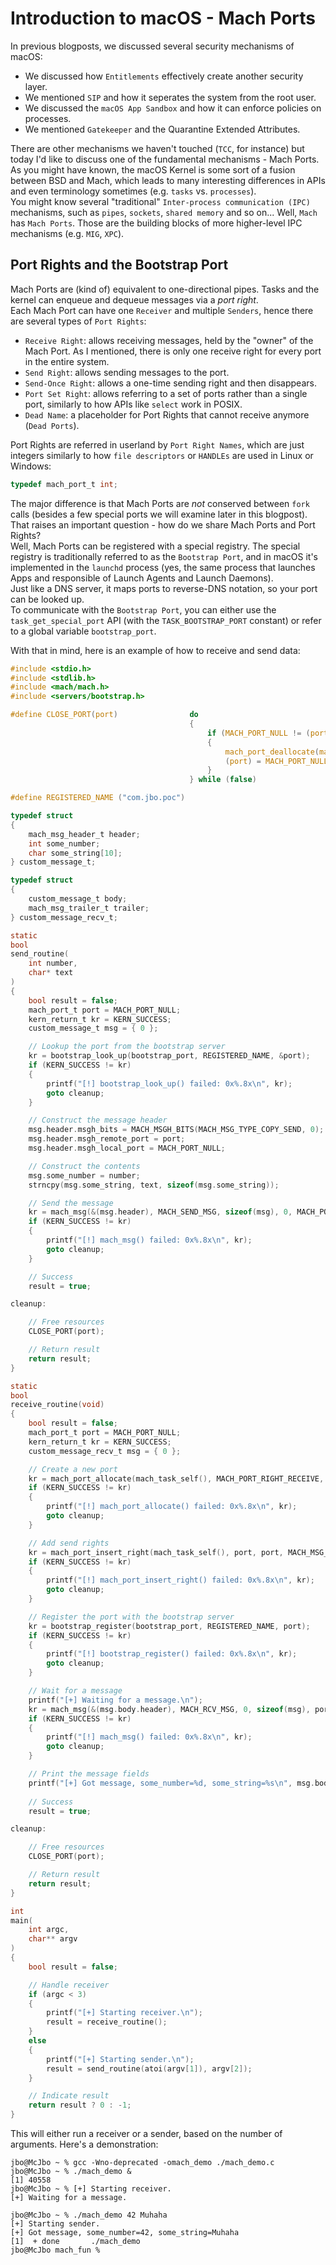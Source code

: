 # Introduction to macOS - Mach Ports
In previous blogposts, we discussed several security mechanisms of macOS:
- We discussed how `Entitlements` effectively create another security layer.
- We mentioned `SIP` and how it seperates the system from the root user.
- We discussed the `macOS App Sandbox` and how it can enforce policies on processes.
- We mentioned `Gatekeeper` and the Quarantine Extended Attributes.

There are other mechanisms we haven't touched (`TCC`, for instance) but today I'd like to discuss one of the fundamental mechanisms - Mach Ports.  
As you might have known, the macOS Kernel is some sort of a fusion between BSD and Mach, which leads to many interesting differences in APIs and even terminology sometimes (e.g. `tasks` vs. `processes`).  
You might know several "traditional" `Inter-process communication (IPC)` mechanisms, such as `pipes`, `sockets`, `shared memory` and so on... Well, `Mach` has `Mach Ports`. Those are the building blocks of more higher-level IPC mechanisms (e.g. `MIG`, `XPC`).

## Port Rights and the Bootstrap Port
Mach Ports are (kind of) equivalent to one-directional pipes. Tasks and the kernel can enqueue and dequeue messages via a *port right*.  
Each Mach Port can have one `Receiver` and multiple `Senders`, hence there are several types of `Port Rights`:
- `Receive Right`: allows receiving messages, held by the "owner" of the Mach Port. As I mentioned, there is only one receive right for every port in the entire system.
- `Send Right`: allows sending messages to the port.
- `Send-Once Right`: allows a one-time sending right and then disappears.
- `Port Set Right`: allows referring to a set of ports rather than a single port, similarly to how APIs like `select` work in POSIX.
- `Dead Name`: a placeholder for Port Rights that cannot receive anymore (`Dead Ports`).

Port Rights are referred in userland by `Port Right Names`, which are just integers similarly to how `file descriptors` or `HANDLEs` are used in Linux or Windows:
```c
typedef mach_port_t int;
```

The major difference is that Mach Ports are *not* conserved between `fork` calls (besides a few special ports we will examine later in this blogpost).
That raises an important question - how do we share Mach Ports and Port Rights?  
Well, Mach Ports can be registered with a special registry. The special registry is traditionally referred to as the `Bootstrap Port`, and in macOS it's implemented in the `launchd` process (yes, the same process that launches Apps and responsible of Launch Agents and Launch Daemons).  
Just like a DNS server, it maps ports to reverse-DNS notation, so your port can be looked up.  
To communicate with the `Bootstrap Port`, you can either use the `task_get_special_port` API (with the `TASK_BOOTSTRAP_PORT` constant) or refer to a global variable `bootstrap_port`.

With that in mind, here is an example of how to receive and send data:
```c
#include <stdio.h>
#include <stdlib.h>
#include <mach/mach.h>
#include <servers/bootstrap.h>

#define CLOSE_PORT(port)                do                                                        \
                                        {                                                         \
                                            if (MACH_PORT_NULL != (port))                         \
                                            {                                                     \
                                                mach_port_deallocate(mach_task_self(), port);     \
                                                (port) = MACH_PORT_NULL;                          \
                                            }                                                     \
                                        } while (false)

#define REGISTERED_NAME ("com.jbo.poc")

typedef struct
{
    mach_msg_header_t header;
    int some_number;
    char some_string[10];
} custom_message_t;

typedef struct
{
    custom_message_t body;
    mach_msg_trailer_t trailer;
} custom_message_recv_t;

static
bool
send_routine(
    int number,
    char* text
)
{
    bool result = false;
    mach_port_t port = MACH_PORT_NULL;
    kern_return_t kr = KERN_SUCCESS;
    custom_message_t msg = { 0 };

    // Lookup the port from the bootstrap server
    kr = bootstrap_look_up(bootstrap_port, REGISTERED_NAME, &port);
    if (KERN_SUCCESS != kr)
    {
        printf("[!] bootstrap_look_up() failed: 0x%.8x\n", kr);
        goto cleanup;
    }

    // Construct the message header
    msg.header.msgh_bits = MACH_MSGH_BITS(MACH_MSG_TYPE_COPY_SEND, 0);
    msg.header.msgh_remote_port = port;
    msg.header.msgh_local_port = MACH_PORT_NULL;

    // Construct the contents
    msg.some_number = number;
    strncpy(msg.some_string, text, sizeof(msg.some_string));

    // Send the message
    kr = mach_msg(&(msg.header), MACH_SEND_MSG, sizeof(msg), 0, MACH_PORT_NULL, MACH_MSG_TIMEOUT_NONE, MACH_PORT_NULL);
    if (KERN_SUCCESS != kr)
    {
        printf("[!] mach_msg() failed: 0x%.8x\n", kr);
        goto cleanup;
    }

    // Success
    result = true;

cleanup:

    // Free resources
    CLOSE_PORT(port);

    // Return result
    return result;
}

static
bool
receive_routine(void)
{
    bool result = false;
    mach_port_t port = MACH_PORT_NULL;
    kern_return_t kr = KERN_SUCCESS;
    custom_message_recv_t msg = { 0 };

    // Create a new port
    kr = mach_port_allocate(mach_task_self(), MACH_PORT_RIGHT_RECEIVE, &port);
    if (KERN_SUCCESS != kr)
    {
        printf("[!] mach_port_allocate() failed: 0x%.8x\n", kr);
        goto cleanup;
    }

    // Add send rights
    kr = mach_port_insert_right(mach_task_self(), port, port, MACH_MSG_TYPE_MAKE_SEND);
    if (KERN_SUCCESS != kr)
    {
        printf("[!] mach_port_insert_right() failed: 0x%.8x\n", kr);
        goto cleanup;
    }

    // Register the port with the bootstrap server
    kr = bootstrap_register(bootstrap_port, REGISTERED_NAME, port);
    if (KERN_SUCCESS != kr)
    {
        printf("[!] bootstrap_register() failed: 0x%.8x\n", kr);
        goto cleanup;
    }

    // Wait for a message
    printf("[+] Waiting for a message.\n");
    kr = mach_msg(&(msg.body.header), MACH_RCV_MSG, 0, sizeof(msg), port, MACH_MSG_TIMEOUT_NONE, MACH_PORT_NULL);
    if (KERN_SUCCESS != kr)
    {
        printf("[!] mach_msg() failed: 0x%.8x\n", kr);
        goto cleanup;
    }

    // Print the message fields
    printf("[+] Got message, some_number=%d, some_string=%s\n", msg.body.some_number, msg.body.some_string);
    
    // Success
    result = true;

cleanup:

    // Free resources
    CLOSE_PORT(port);

    // Return result
    return result;
}

int
main(
    int argc,
    char** argv
)
{
    bool result = false;

    // Handle receiver
    if (argc < 3)
    {
        printf("[+] Starting receiver.\n");
        result = receive_routine(); 
    }
    else
    {
        printf("[+] Starting sender.\n");
        result = send_routine(atoi(argv[1]), argv[2]);
    }

    // Indicate result
    return result ? 0 : -1;
}
```

This will either run a receiver or a sender, based on the number of arguments. Here's a demonstration:
```shell
jbo@McJbo ~ % gcc -Wno-deprecated -omach_demo ./mach_demo.c
jbo@McJbo ~ % ./mach_demo &
[1] 40558
jbo@McJbo ~ % [+] Starting receiver.
[+] Waiting for a message.

jbo@McJbo ~ % ./mach_demo 42 Muhaha
[+] Starting sender.
[+] Got message, some_number=42, some_string=Muhaha
[1]  + done       ./mach_demo
jbo@McJbo mach_fun %
```

